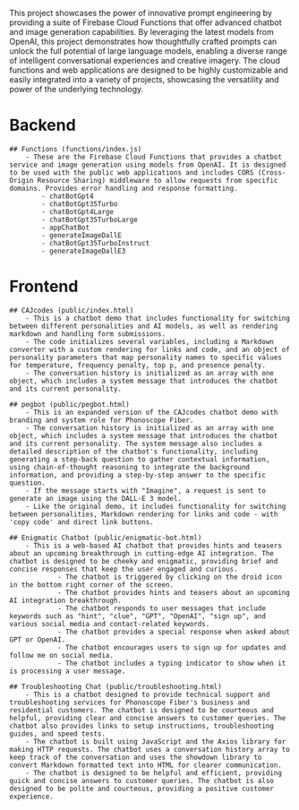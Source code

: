 This project showcases the power of innovative prompt engineering by providing a suite of Firebase Cloud Functions that offer advanced chatbot and image generation capabilities. By leveraging the latest models from OpenAI, this project demonstrates how thoughtfully crafted prompts can unlock the full potential of large language models, enabling a diverse range of intelligent conversational experiences and creative imagery.
The cloud functions and web applications are designed to be highly customizable and easily integrated into a variety of projects, showcasing the versatility and power of the underlying technology.

# Backend 
    ## Functions (functions/index.js)
        - These are the Firebase Cloud Functions that provides a chatbot service and image generation using models from OpenAI. It is designed to be used with the public web applications and includes CORS (Cross-Origin Resource Sharing) middleware to allow requests from specific domains. Provides error handling and response formatting.
            - chatBotGpt4
            - chatBotGpt35Turbo
            - chatBotGpt4Large
            - chatBotGpt35TurboLarge
            - appChatBot
            - generateImageDallE
            - chatBotGpt35TurboInstruct
            - generateImageDallE3

# Frontend
    ## CAJcodes (public/index.html)
        - This is a chatbot demo that includes functionality for switching between different personalities and AI models, as well as rendering markdown and handling form submissions.
        - The code initializes several variables, including a Markdown converter with a custom rendering for links and code, and an object of personality parameters that map personality names to specific values for temperature, frequency penalty, top p, and presence penalty.
        - The conversation history is initialized as an array with one object, which includes a system message that introduces the chatbot and its current personality.

    ## pegbot (public/pegbot.html)
        - This is an expanded version of the CAJcodes chatbot demo with branding and system role for Phonoscope Fiber. 
        - The conversation history is initialized as an array with one object, which includes a system message that introduces the chatbot and its current personality. The system message also includes a detailed description of the chatbot's functionality, including generating a step-back question to gather contextual information, using chain-of-thought reasoning to integrate the background information, and providing a step-by-step answer to the specific question.
        - If the message starts with "Imagine", a request is sent to generate an image using the DALL-E 3 model.
        - Like the original demo, it includes functionality for switching between personalities, Markdown rendering for links and code - with 'copy code' and direct link buttons.

    ## Enigmatic Chatbot (public/enigmatic-bot.html)
        - This is a web-based AI chatbot that provides hints and teasers about an upcoming breakthrough in cutting-edge AI integration. The chatbot is designed to be cheeky and enigmatic, providing brief and concise responses that keep the user engaged and curious.
                - The chatbot is triggered by clicking on the droid icon in the bottom right corner of the screen.
                - The chatbot provides hints and teasers about an upcoming AI integration breakthrough.
                - The chatbot responds to user messages that include keywords such as "hint", "clue", "GPT", "OpenAI", "sign up", and various social media and contact-related keywords.
                - The chatbot provides a special response when asked about GPT or OpenAI.
                - The chatbot encourages users to sign up for updates and follow me on social media.
                - The chatbot includes a typing indicator to show when it is processing a user message.
    
    ## Troubleshooting Chat (public/troubleshooting.html)
        - This is a chatbot designed to provide technical support and troubleshooting services for Phonoscope Fiber's business and residential customers. The chatbot is designed to be courteous and helpful, providing clear and concise answers to customer queries. The chatbot also provides links to setup instructions, troubleshooting guides, and speed tests.
        - The chatbot is built using JavaScript and the Axios library for making HTTP requests. The chatbot uses a conversation history array to keep track of the conversation and uses the showdown library to convert Markdown formatted text into HTML for clearer communication.
        - The chatbot is designed to be helpful and efficient, providing quick and concise answers to customer queries. The chatbot is also designed to be polite and courteous, providing a positive customer experience.
